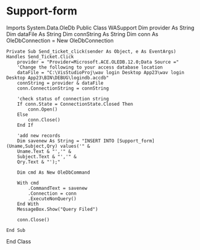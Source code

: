 # Support-form
Imports System.Data.OleDb
Public Class WASupport
    Dim provider As String
    Dim dataFile As String
    Dim connString As String
    Dim conn As OleDbConnection = New OleDbConnection

    Private Sub Send_ticket_click(sender As Object, e As EventArgs) Handles Send_Ticket.Click
        provider = "Provider=Microsoft.ACE.OLEDB.12.0;Data Source ="
        'Change the following to your access database location
        dataFile = "C:\VisStudioProj\wav login Desktop App23\wav login Desktop App23\BIN\DEBUG\logindb.accdb"
        connString = provider & dataFile
        conn.ConnectionString = connString

        'check status of connection string
        If conn.State = ConnectionState.Closed Then
            conn.Open()
        Else
            conn.Close()
        End If

        'add new records
        Dim savenew As String = "INSERT INTO [Support_form]  (Uname,Subject,Qry) values('" &
        Uname.Text & "','" &
        Subject.Text & "','" &
        Qry.Text & "');"

        Dim cmd As New OleDbCommand

        With cmd
            .CommandText = savenew
            .Connection = conn
            .ExecuteNonQuery()
        End With
        MessageBox.Show("Query Filed")

        conn.Close()

    End Sub
End Class
